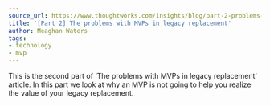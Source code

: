 ```yaml
---
source_url: https://www.thoughtworks.com/insights/blog/part-2-problems-mvps-legacy-replacement
title: '[Part 2] The problems with MVPs in legacy replacement'
author: Meaghan Waters
tags:
- technology
- mvp
---
```

This is the second part of ‘The problems with MVPs in legacy replacement’ article. In this part we look at why an MVP is not going to help you realize the value of your legacy replacement.
